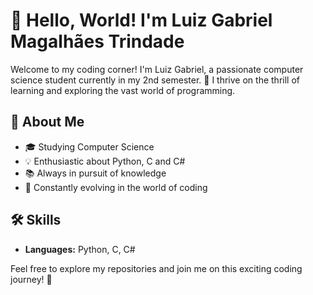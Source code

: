 # 👋 Hello, World! I'm Luiz Gabriel Magalhães Trindade

Welcome to my coding corner! I'm Luiz Gabriel, a passionate computer science student currently in my 2nd semester. 🚀 I thrive on the thrill of learning and exploring the vast world of programming.

## 🌱 About Me
- 🎓 Studying Computer Science
- 💡 Enthusiastic about Python, C and C#
- 📚 Always in pursuit of knowledge
- 🚀 Constantly evolving in the world of coding

## 🛠️ Skills
- **Languages:** Python, C, C#

Feel free to explore my repositories and join me on this exciting coding journey! 🚀

